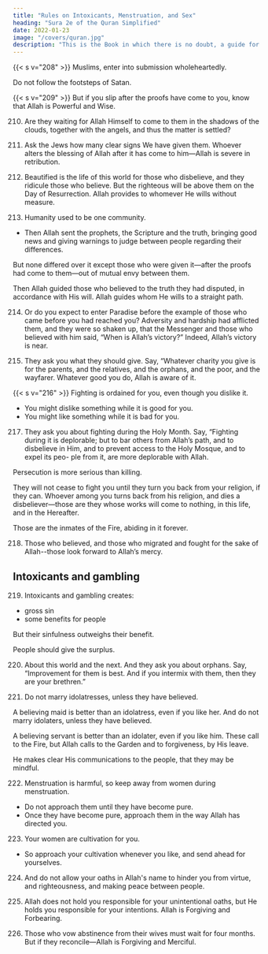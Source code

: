 ```yaml
---
title: "Rules on Intoxicants, Menstruation, and Sex"
heading: "Sura 2e of the Quran Simplified"
date: 2022-01-23
image: "/covers/quran.jpg"
description: "This is the Book in which there is no doubt, a guide for the righteous."
---
```



{{< s v="208" >}} Muslims, enter into submission wholeheartedly. 

Do not follow the footsteps of Satan.

{{< s v="209" >}} But if you slip after the proofs have come to you, know that Allah is Powerful and Wise.

210. Are they waiting for Allah Himself to come to them in the shadows of the clouds, together with the angels, and thus the matter is settled? 

211. Ask the Jews how many clear signs We have given them. Whoever alters the blessing of Allah after it has come to
him—Allah is severe in retribution.

212. Beautified is the life of this world for those who disbelieve, and they ridicule those who believe. But the righteous will be above them on the Day of Resurrection. Allah provides to whomever He wills without measure.

213. Humanity used to be one community. 
- Then Allah sent the prophets, the Scripture and the truth, bringing good news and giving warnings to judge between people regarding their differences. 

But none differed over it except those who were given it—after the proofs had come to them—out of mutual envy between them. 

Then Allah guided those who believed to the truth they had disputed, in accordance with His will. Allah guides whom He wills to a straight path.

214. Or do you expect to enter Paradise before the example of those who came before you had reached you? Adversity and hardship
had afflicted them, and they were so shaken up, that the Messenger and those who believed with him said, “When is Allah’s victory?” Indeed, Allah’s victory is near.

215. They ask you what they should give. Say, “Whatever charity you give is for the parents, and the relatives, and the orphans, and the
poor, and the wayfarer. Whatever good you do, Allah is aware of it.

{{< s v="216" >}} Fighting is ordained for you, even though you dislike it. 
- You might dislike something while it is good for you.
- You might like something while it is bad for you.

217. They ask you about fighting during the Holy Month. Say, “Fighting during it is deplorable; but to bar others from Allah’s path,
and to disbelieve in Him, and to prevent access to the Holy Mosque, and to expel its peo-
ple from it, are more deplorable with Allah.

Persecution is more serious than killing.

They will not cease to fight you until they turn you back from your religion, if they can.
Whoever among you turns back from his religion, and dies a disbeliever—those are they whose works will come to nothing, in this life,
and in the Hereafter. 

Those are the inmates of the Fire, abiding in it forever.

218. Those who believed, and those who migrated and fought for the sake of Allah--those look forward to Allah’s mercy.

## Intoxicants and gambling

219. Intoxicants and gambling creates:
- gross sin
- some benefits for people

But their sinfulness outweighs their benefit.

People should give the surplus.


220. About this world and the next. And they
ask you about orphans. Say, “Improvement
for them is best. And if you intermix with
them, then they are your brethren.” 

<!-- Allah knows the dishonest from the honest. Had
Allah willed, He could have overburdened
you. Allah is Mighty and Wise. -->

221. Do not marry idolatresses, unless they have believed. 

A believing maid is better than an idolatress, even if you like her. And do not
marry idolaters, unless they have believed. 

A believing servant is better than an idolater, even if you like him. These call to the Fire, but
Allah calls to the Garden and to forgiveness, by His leave. 

He makes clear His communications to the people, that they may be mindful.

222. Menstruation is harmful, so keep away from women during menstruation.
- Do not approach them until they have become pure. 
- Once they have become pure, approach them in the way Allah has directed you.

223. Your women are cultivation for you. 
- So approach your cultivation whenever you like, and send ahead for yourselves. <!-- And fear Allah, and know that you will meet Him. And
give good news to the believers. -->

224. And do not allow your oaths in Allah's name to hinder you from virtue, and righteousness, and making peace between people.

225. Allah does not hold you responsible for your unintentional oaths, but He holds you responsible for your intentions. Allah is Forgiving and Forbearing.

226. Those who vow abstinence from their wives must wait for four months. But if they
reconcile—Allah is Forgiving and Merciful.

<!-- 227. And if they resolve to divorce—Allah is Hearing and Knowing. -->
